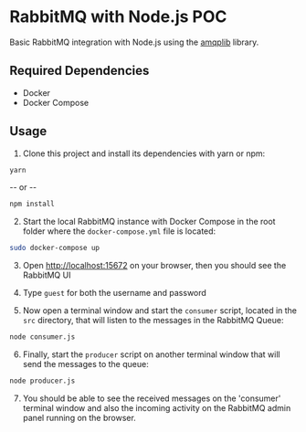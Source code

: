 # RabbitMQ with Node.js POC

Basic RabbitMQ integration with Node.js using the [amqplib](https://www.npmjs.com/package/amqplib) library.

## Required Dependencies
- Docker
- Docker Compose

## Usage

1. Clone this project and install its dependencies with yarn or npm:

```bash
yarn 
```
-- or --
```bash
npm install
```

2. Start the local RabbitMQ instance with Docker Compose in the root folder where the `docker-compose.yml` file is located:

```bash
sudo docker-compose up
```

3. Open <a href="http://localhost:15672">http://localhost:15672</a> on your browser, then you should see the RabbitMQ UI

4. Type `guest` for both the username and password

5. Now open a terminal window and start the `consumer` script, located in the `src` directory, that will listen to the messages in the RabbitMQ Queue:

```bash
node consumer.js
```

6. Finally, start the `producer` script on another terminal window that will send the messages to the queue:

```bash
node producer.js
```

7. You should be able to see the received messages on the 'consumer' terminal window and also the incoming activity on the RabbitMQ admin panel running on the browser.

